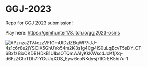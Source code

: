 # GGJ-2023
 Repo for GGJ 2023 submission!

Play here: https://gemhunter178.itch.io/ggj2023-osiris

![APznzaZ1VJczzVFfGmUIDzlZBqWP7iJJ-4z1c6r8e2jYSCIX5GhUYo54m2K3s1g4Cg4lS0uLqBcvT5sBY_CT-6Bxfz8ixOKDBHDkB1UIbsOTQmAAIyKkKWscdJcKfjXq-d6FzZGhrTDh7rYGsUqXOS_Eyw6eoNKdysj7tlCrEK5hi7u-1](https://user-images.githubusercontent.com/74106957/216865726-5ee70589-5497-468c-b185-6f8c785feb11.jpg)
